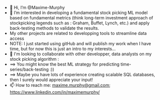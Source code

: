 - 👋 Hi, I’m @Maxime-Murphy
- 👀 I’m interested in developing a fundamental stock picking ML model based on fundamental metrics (think long-term investment approach of stockpicking legends such as : Graham, Buffet, Lynch, etc.) and apply back-testing methods to validate the results. 
- My other projects are related to developping tools to streamline data access
- NOTE: I just started using gitHub and will publish my work when I have time, but for now this is just an intro to my interests... 
- 💞️ I'm looking to collaborate with other developper, data analysts on my stock picking algorithm : 
- ==> You might know the best ML strategy for predicting time-series/back-testing :))
- ==> Maybe you have lots of experience creating scalable SQL databases, then I surely would appreciate your input!
- 📫 How to reach me: maxime.murphy@gmail.com; https://www.linkedin.com/in/maximemurphy/

<!---
Maxime-Murphy/Maxime-Murphy is a ✨ special ✨ repository because its `README.md` (this file) appears on your GitHub profile.
You can click the Preview link to take a look at your changes.
--->
